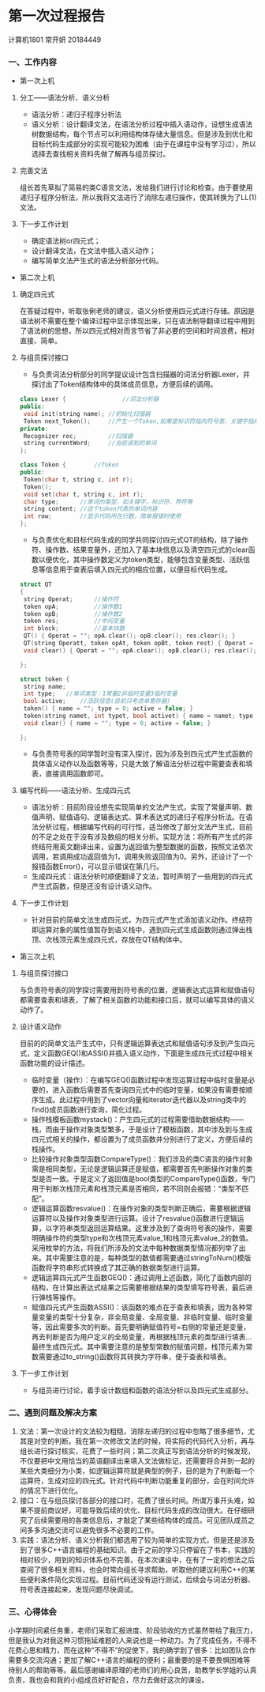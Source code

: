 # 第一次过程报告

计算机1801 常开妍 20184449

### 一、工作内容

+ 第一次上机

1. 分工——语法分析、语义分析

   - 语法分析：递归子程序分析法
   - 语义分析：设计翻译文法，在语法分析过程中插入语动作，设想生成语法树数据结构，每个节点可以利用结构体存储大量信息。但是涉及到优化和目标代码生成部分的实现可能较为困难（由于在课程中没有学习过），所以选择去查找相关资料先做了解再与组员探讨。

2. 完善文法

   ​	组长首先草拟了简易的类C语言文法，发给我们进行讨论和检查。由于要使用递归子程序分析法，所以我将文法进行了消除左递归操作，使其转换为了LL(1)文法。

3. 下一步工作计划

   - 确定语法树or四元式；
   - 设计翻译文法，在文法中插入语义动作；
   - 编写简单文法产生式的语法分析部分代码。

+ 第二次上机

1. 确定四元式

   ​	在答疑过程中，听取张俐老师的建议，语义分析使用四元式进行存储。原因是语法树不需要在整个编译过程中显示体现出来，只在语法制导翻译过程中用到了语法树的思想，所以四元式相对而言节省了非必要的空间和时间浪费，相对直接、简单。

2. 与组员探讨接口

   - 与负责词法分析部分的同学提议设计包含扫描器的词法分析器Lexer，并探讨出了Token结构体中的具体成员信息，方便后续的调用。

   ```c++
   class Lexer {				//词法分析器
   public:
   	void init(string name);	//初始化扫描器
   	Token next_Token();		//产生一个Token,如果是标识符指向符号表，关键字指向关键字表，界符指向界符表，常量指向常量表
   private:
   	Recognizer rec;			//扫描器
   	string currentWord;		//当前读到的单词
   };
   ```

   ```c++
   class Token {		//Token
   public:
   	Token(char t, string c, int r);
   	Token();
   	void set(char t, string c, int r);
   	char type;		//单词的类型，如关键字，标识符，界符等
   	string content;	//这个token代表的单词内容
   	int row;		//显示代码所在行数，简单报错时使用
   };
   ```

   - 与负责优化和目标代码生成的同学共同探讨四元式QT的结构，除了操作符、操作数、结果变量外，还加入了基本块信息以及清空四元式的clear函数以便优化，其中操作数定义为token类型，能够包含变量类型、活跃信息等信息用于查表后填入四元式的相应位置，以便目标代码生成。

   ```c++
   struct QT
   {
   	string Operat;		//操作符
   	token opA;			//操作数1
   	token opB;			//操作数2
   	token res;			//中间变量
   	int block;			//基本块数
   	QT() { Operat = ""; opA.clear(); opB.clear(); res.clear(); }
   	QT(string Operatt, token opAt, token opBt, token rest) { Operat = Operatt; opA = opAt; opB = opBt; res = rest; }
   	void clear() { Operat = ""; opA.clear(); opB.clear(); res.clear(); }
   
   };
   ```

   ```c++
   struct token {
   	string name;
   	int type;	//单词类型：1常量2非临时变量3临时变量
   	bool active;	//活跃信息(目前只考虑单寄存器)
   	token() { name = ""; type = 0; active = false; }
   	token(string namet, int typet, bool activet) { name = namet; type = typet; active = activet; }
   	void clear() { name = ""; type = 0; active = false; }
   
   };
   ```

   - 与负责符号表的同学暂时没有深入探讨，因为涉及到四元式产生式函数的具体语义动作以及函数等等，只是大致了解语法分析过程中需要查表和填表，直接调用函数即可。

3. 编写代码——语法分析、生成四元式

   - 语法分析：目前阶段设想先实现简单的文法产生式，实现了常量声明、数值声明、赋值语句、逻辑表达式、算术表达式的递归子程序分析法。在语法分析过程，根据编写代码的可行性，适当修改了部分文法产生式，目前的不足之处在于没有涉及数组的相关分析。实现方法：将所有产生式的非终结符用英文翻译出来，设置为返回值为整型数据的函数，按照文法依次调用，若调用成功返回值为1，调用失败返回值为0。另外，还设计了一个报错函数Error()，可以显示错误在第几行。
   - 生成四元式：语法分析时顺便翻译了文法，暂时声明了一些用到的四元式产生式函数，但是还没有设计语义动作。

4. 下一步工作计划

   - 针对目前的简单文法生成四元式，为四元式产生式添加语义动作。终结符即运算对象的属性值暂存到语义栈中，遇到四元式生成函数则通过弹出栈顶、次栈顶元素生成四元式，存放在QT结构体中。

+ 第三次上机

1. 与组员探讨接口

   ​	与负责符号表的同学探讨需要用到符号表的位置，逻辑表达式运算和赋值语句都需要查表和填表，了解了相关函数的功能和接口后，就可以编写具体的语义动作了。

2. 设计语义动作

   ​	目前的的简单文法产生式中，只有逻辑运算表达式和赋值语句涉及到产生四元式，定义函数GEQ()和ASSI()并插入语义动作，下面是生成四元式过程中相关函数功能的设计描述。

   - 临时变量（操作）：在编写GEQ()函数过程中发现运算过程中临时变量是必要的，进入函数后需要首先查询四元式中的临时变量，如果没有需要按顺序生成。此过程中用到了vector向量和iterator迭代器以及string类中的find()成员函数进行查询，简化过程。
   - 操作栈模板函数mystack()：产生四元式的过程需要借助数据结构——栈，而由于操作对象类型繁多，于是设计了模板函数，其中涉及到与生成四元式相关的操作，都设置为了成员函数并分别进行了定义，方便后续的栈操作。
   - 比较操作对象类型函数CompareType()：我们涉及的类C语言的操作对象需是相同类型，无论是逻辑运算还是赋值，都需要首先判断操作对象的类型是否一致。于是定义了返回值是bool类型的CompareType()函数，专门用于判断次栈顶元素和栈顶元素是否相同，若不同则会报错：“类型不匹配”。
   - 逻辑运算函数resvalue()：在操作对象的类型判断正确后，需要根据逻辑运算符以及操作对象类型进行运算。设计了resvalue()函数进行逻辑运算，以字符串类型返回运算结果。这里涉及到了查询符号表的操作，需要明确操作符的类型type和次栈顶元素value_1和栈顶元素value_2的数值。采用枚举的方法，将我们所涉及的文法中每种数据类型情况都列举了出来。其中需要注意的是，每种类型的数值都需要通过stringToNum()模版函数将字符串形式转换成了其正确的数据类型进行运算。
   - 逻辑运算四元式产生函数GEQ()：通过调用上述函数，简化了函数内部的结构，在计算出表达式结果之后需要根据结果的类型填写符号表，最后进行弹栈等操作。
   - 赋值四元式产生函数ASSI()：该函数的难点在于查表和填表，因为各种常量变量的类型十分复杂，非全局变量、全局变量、非临时变量、临时变量等，因此需要多次的判断。首先要明确赋值符号=右侧的常量还是变量，再去判断是否为用户定义的全局变量，再根据栈顶元素的类型进行填表...最终生成四元式。其中需要注意的是整型常数的赋值问题，栈顶元素为常数需要通过to_string()函数将其转换为字符串，便于查表和填表。

3. 下一步工作计划

   - 与组员进行讨论，着手设计数组和函数的语法分析以及四元式生成部分。

### 二、遇到问题及解决方案

1. 文法：第一次设计的文法较为粗糙，消除左递归的过程中忽略了很多细节，尤其是对空的判断。我在第一次修改文法的时候，将实际的代码代入分析，再与组长进行探讨核实，花费了一些时间；第二次真正写到语法分析的时候发现，不仅要把中文用恰当的英语翻译出来填入文法做标记，还需要将合并到一起的某些大类细分为小类，如逻辑运算符就是典型的例子，目的是为了判断每一个运算符，生成对应的四元式。针对代码中判断功能重复的部分，会在时间允许的情况下进行优化。
2. 接口：在与组员探讨各部分的接口时，花费了很长时间。所谓万事开头难，如果不提前商议好，可能导致后续的优化、目标代码生成的改动很大。在仔细研究了后续需要用的各类信息后，才敲定了某些结构体的成员。可见团队成员之间多多沟通交流可以避免很多不必要的工作。
3. 实践：语法分析、语义分析我们都选用了较为简单的实现方式，但是还是涉及到了很多C++语言编程的基础知识。由于之前的学习只停留在了书本，实践的相对较少，用到的知识体系也不完善。在本次课设中，在有了一定的想法之后查阅了很多相关资料，也会时常向组长寻求帮助，听取他的建议利用C++的某些便利条件简化实现过程。目前代码还没有运行测试，后续会与词法分析器、符号表连接起来，发现问题尽快调试。

### 三、心得体会

​	小学期时间紧任务重，老师们采取汇报进度、阶段验收的方式虽然带给了我压力，但是我认为对我这种习惯拖延难题的人来说也是一种动力。为了完成任务，不得不花费心思和精力，而在这种“不得不”的促使下，我的确学到了很多：比如团队合作需要多交流沟通；更加了解C++语言的编程的便利；最重要的是不要畏惧困难等待别人的帮助等等。最后感谢编译原理的老师们的用心良苦，助教学长学姐的认真负责，我也会和我的小组成员好好配合，尽力去做好这次的课设。
